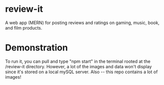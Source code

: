 # review-it
A web app (MERN) for posting reviews and ratings on gaming, music, book, and film products.

# Demonstration
To run it, you can pull and type "npm start" in the terminal rooted at the /review-it directory.  However, a lot of the images and data won't display since it's stored on a local mySQL server.  Also -- this repo contains a lot of images!
